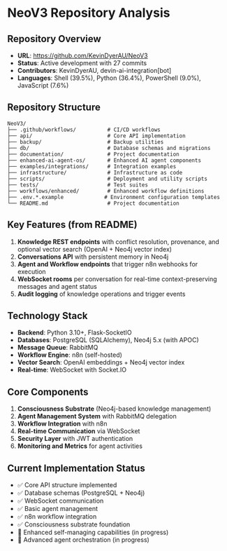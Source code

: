 # NeoV3 Repository Analysis

## Repository Overview
- **URL**: https://github.com/KevinDyerAU/NeoV3
- **Status**: Active development with 27 commits
- **Contributors**: KevinDyerAU, devin-ai-integration[bot]
- **Languages**: Shell (39.5%), Python (36.4%), PowerShell (9.0%), JavaScript (7.6%)

## Repository Structure
```
NeoV3/
├── .github/workflows/          # CI/CD workflows
├── api/                        # Core API implementation
├── backup/                     # Backup utilities
├── db/                         # Database schemas and migrations
├── documentation/              # Project documentation
├── enhanced-ai-agent-os/       # Enhanced AI agent components
├── examples/integrations/      # Integration examples
├── infrastructure/             # Infrastructure as code
├── scripts/                    # Deployment and utility scripts
├── tests/                      # Test suites
├── workflows/enhanced/         # Enhanced workflow definitions
├── .env.*.example             # Environment configuration templates
└── README.md                   # Project documentation
```

## Key Features (from README)
1. **Knowledge REST endpoints** with conflict resolution, provenance, and optional vector search (OpenAI + Neo4j vector index)
2. **Conversations API** with persistent memory in Neo4j
3. **Agent and Workflow endpoints** that trigger n8n webhooks for execution
4. **WebSocket rooms** per conversation for real-time context-preserving messages and agent status
5. **Audit logging** of knowledge operations and trigger events

## Technology Stack
- **Backend**: Python 3.10+, Flask-SocketIO
- **Databases**: PostgreSQL (SQLAlchemy), Neo4j 5.x (with APOC)
- **Message Queue**: RabbitMQ
- **Workflow Engine**: n8n (self-hosted)
- **Vector Search**: OpenAI embeddings + Neo4j vector index
- **Real-time**: WebSocket with Socket.IO

## Core Components
1. **Consciousness Substrate** (Neo4j-based knowledge management)
2. **Agent Management System** with RabbitMQ delegation
3. **Workflow Integration** with n8n
4. **Real-time Communication** via WebSocket
5. **Security Layer** with JWT authentication
6. **Monitoring and Metrics** for agent activities

## Current Implementation Status
- ✅ Core API structure implemented
- ✅ Database schemas (PostgreSQL + Neo4j)
- ✅ WebSocket communication
- ✅ Basic agent management
- ✅ n8n workflow integration
- ✅ Consciousness substrate foundation
- 🔄 Enhanced self-managing capabilities (in progress)
- 🔄 Advanced agent orchestration (in progress)

